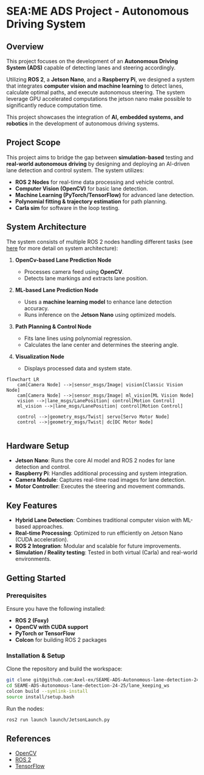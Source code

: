 # SEA:ME ADS Project - Autonomous Driving System

## Overview
This project focuses on the development of an **Autonomous Driving System (ADS)** capable of detecting lanes and steering accordingly.

Utilizing **ROS 2**, a **Jetson Nano**, and a **Raspberry Pi**, we designed a system that integrates **computer vision and machine learning** to detect lanes, calculate optimal paths, and execute autonomous steering. The system leverage GPU accelerated computations the jetson nano make possible to significantly reduce computation time.

This project showcases the integration of **AI, embedded systems, and robotics** in the development of autonomous driving systems.

## Project Scope
This project aims to bridge the gap between **simulation-based** testing and **real-world autonomous driving** by designing and deploying an AI-driven lane detection and control system. The system utilizes:

- **ROS 2 Nodes** for real-time data processing and vehicle control.
- **Computer Vision (OpenCV)** for basic lane detection.
- **Machine Learning (PyTorch/TensorFlow)** for advanced lane detection.
- **Polynomial fitting & trajectory estimation** for path planning.
- **Carla sim** for software in the loop testing.

## System Architecture
The system consists of multiple ROS 2 nodes handling different tasks (see [here](https://github.com/Axel-ex/SEAME-ADS-Autonomous-lane-detection-24-25/tree/ml_vision/lane_keeping_ws) for more detail on system architecture):

1. **OpenCv-based Lane Prediction Node**
   - Processes camera feed using **OpenCV**.
   - Detects lane markings and extracts lane position.

2. **ML-based Lane Prediction Node**
   - Uses a **machine learning model** to enhance lane detection accuracy.
   - Runs inference on the **Jetson Nano** using optimized models.

3. **Path Planning & Control Node**
   - Fits lane lines using polynomial regression.
   - Calculates the lane center and determines the steering angle.

4. **Visualization Node**
   - Displays processed data and system state.

```mermaid
flowchart LR
    cam[Camera Node] -->|sensor_msgs/Image| vision[Classic Vision Node]
    cam[Camera Node] -->|sensor_msgs/Image| ml_vision[ML Vision Node]
    vision -->|lane_msgs/LanePosition| control[Motion Control]
    ml_vision -->|lane_msgs/LanePosition| control[Motion Control]
    
    control -->|geometry_msgs/Twist| servo[Servo Motor Node]
    control -->|geometry_msgs/Twist| dc[DC Motor Node]
    
```

## Hardware Setup
- **Jetson Nano**: Runs the core AI model and ROS 2 nodes for lane detection and control.
- **Raspberry Pi**: Handles additional processing and system integration.
- **Camera Module**: Captures real-time road images for lane detection.
- **Motor Controller**: Executes the steering and movement commands.

## Key Features
- **Hybrid Lane Detection**: Combines traditional computer vision with ML-based approaches.
- **Real-time Processing**: Optimized to run efficiently on Jetson Nano (CUDA acceleration).
- **ROS 2 Integration**: Modular and scalable for future improvements.
- **Simulation / Reality testing**: Tested in both virtual (Carla) and real-world environments.

## Getting Started
### Prerequisites
Ensure you have the following installed:
- **ROS 2 (Foxy)**
- **OpenCV with CUDA support**
- **PyTorch or TensorFlow**
- **Colcon** for building ROS 2 packages

### Installation & Setup
Clone the repository and build the workspace:
```bash
git clone git@github.com:Axel-ex/SEAME-ADS-Autonomous-lane-detection-24-25.git
cd SEAME-ADS-Autonomous-lane-detection-24-25/lane_keeping_ws
colcon build --symlink-install 
source install/setup.bash
```
Run the nodes:
```bash
ros2 run launch launch/JetsonLaunch.py
```

## References
- [OpenCV](https://www.opencv-srf.com/2017/11/opencv-cpp-api.html)
- [ROS 2](https://docs.ros.org/en/foxy/Installation.html)
- [TensorFlow](https://www.tensorflow.org/)

